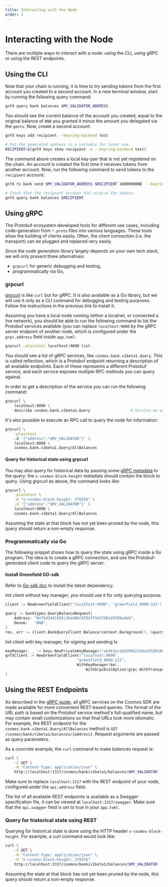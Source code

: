 ```yaml
---
title: Interacting with the Node
order: 1
---
```


# Interacting with the Node

There are multiple ways to interact with a node: using the CLI, using gRPC or using the REST endpoints.

## Using the CLI

Now that your chain is running, it is time to try sending tokens from the first account you created to a second account. 
In a new terminal window, start by running the following query command:

```bash
gnfd query bank balances $MY_VALIDATOR_ADDRESS 
```

You should see the current balance of the account you created, equal to the original balance of `BNB` you granted it minus the amount 
you delegated via the `gentx`. Now, create a second account:

```bash
gnfd keys add recipient --keyring-backend test

# Put the generated address in a variable for later use.
RECIPIENT=$(gnfd keys show recipient -a --keyring-backend test)
```

The command above creates a local key-pair that is not yet registered on the chain. 
An account is created the first time it receives tokens from another account. Now, run the following command to send tokens to the `recipient` account:

```bash
gnfd tx bank send $MY_VALIDATOR_ADDRESS $RECIPIENT 1000000BNB  --keyring-backend test

# Check that the recipient account did receive the tokens.
gnfd query bank balances $RECIPIENT 
```

## Using gRPC

The Protobuf ecosystem developed tools for different use cases, including code-generation from `*.proto` files into 
various languages. These tools allow the building of clients easily. Often, the client connection (i.e. the transport) 
can be plugged and replaced very easily.

Since the code generation library largely depends on your own tech stack, we will only present three alternatives:

* `grpcurl` for generic debugging and testing,
* programmatically via Go,

### grpcurl

[grpcurl](https://github.com/fullstorydev/grpcurl) is like `curl` but for gRPC. It is also available as a Go library, 
but we will use it only as a CLI command for debugging and testing purposes. 
Follow the instructions in the previous link to install it.

Assuming you have a local node running (either a localnet, or connected a live network), you should be able to run the 
following command to list the Protobuf services available (you can replace `localhost:9000` by the gRPC server endpoint 
of another node, which is configured under the `grpc.address` field inside `app.toml`:

```bash
grpcurl -plaintext localhost:9090 list
```

You should see a list of gRPC services, like `cosmos.bank.v1beta1.Query`. This is called reflection, which is a 
Protobuf endpoint returning a description of all available endpoints. Each of these represents a different 
Protobuf service, and each service exposes multiple RPC methods you can query against.

In order to get a description of the service you can run the following command:

```bash
grpcurl \
    localhost:9090 \
    describe cosmos.bank.v1beta1.Query                  # Service we want to inspect
```

It's also possible to execute an RPC call to query the node for information:

```bash
grpcurl \
    -plaintext
    -d '{"address":"$MY_VALIDATOR"}' \
    localhost:9090 \
    cosmos.bank.v1beta1.Query/AllBalances
```

#### Query for historical state using grpcurl

You may also query for historical data by passing some [gRPC metadata](https://github.com/grpc/grpc-go/blob/master/Documentation/grpc-metadata.md) 
to the query: the `x-cosmos-block-height` metadata should contain the block to query. Using grpcurl as above, the command looks like:

```bash
grpcurl \
    -plaintext \
    -H "x-cosmos-block-height: 279256" \
    -d '{"address":"$MY_VALIDATOR"}' \
    localhost:9090 \
    cosmos.bank.v1beta1.Query/AllBalances
```

Assuming the state at that block has not yet been pruned by the node, this query should return a non-empty response.

### Programmatically via Go

The following snippet shows how to query the state using gRPC inside a Go program. The idea is to create a gRPC connection, 
and use the Protobuf-generated client code to query the gRPC server.

#### Install Greenfield GO-sdk

Refer to [Go-sdk doc](https://github.com/bnb-chain/greenfield-go-sdk) to install the latest dependency.


Init client without key manager, you should use it for only querying purpose.
```go
client := NewGreenfieldClient("localhost:9090", "greenfield_9000-121")

query := banktypes.QueryBalanceRequest{
    Address: "0x76d244CE05c3De4BbC6fDd7F56379B145709ade9",
    Denom:   "BNB",
}
res, err := client.BankQueryClient.Balance(context.Background(), &query)  
```

Init client with key manager, for signing and sending tx
```go
keyManager, _ := keys.NewPrivateKeyManager("ab463aca3d2965233da3d1d6108aa521274c5ddc2369ff72970a52a451863fbf")
gnfdClient := NewGreenfieldClient("localhost:9090", 
	                            "greenfield_9000-121",
	                            WithKeyManager(km),
                                    WithGrpcDialOption(grpc.WithTransportCredentials(insecure.NewCredentials()))
)
```


## Using the REST Endpoints

As described in the [gRPC guide](../../api-sdk/grpc_rest.md), all gRPC services on the Cosmos SDK are made available for 
more convenient REST-based queries. The format of the URL path is based on the Protobuf service 
method's full-qualified name, but may contain small customizations so that final URLs look more idiomatic. 
For example, the REST endpoint for the `cosmos.bank.v1beta1.Query/AllBalances` method is `GET /cosmos/bank/v1beta1/balances/{address}`. 
Request arguments are passed as query parameters.

As a concrete example, the `curl` command to make balances request is:

```bash
curl \
    -X GET \
    -H "Content-Type: application/json" \
    http://localhost:1317/cosmos/bank/v1beta1/balances/$MY_VALIDATOR
```

Make sure to replace `localhost:1317` with the REST endpoint of your node, configured under the `api.address` field.

The list of all available REST endpoints is available as a Swagger specification file, it can be viewed at `localhost:1317/swagger`. 
Make sure that the `api.swagger` field is set to true in your `app.toml`.

### Query for historical state using REST

Querying for historical state is done using the HTTP header `x-cosmos-block-height`. For example, a curl command would look like:

```bash
curl \
    -X GET \
    -H "Content-Type: application/json" \
    -H "x-cosmos-block-height: 279256"
    http://localhost:1317/cosmos/bank/v1beta1/balances/$MY_VALIDATOR
```

Assuming the state at that block has not yet been pruned by the node, this query should return a non-empty response.